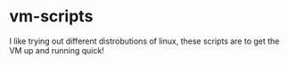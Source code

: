 # vm-scripts
I like trying out different distrobutions of linux, these scripts are to get the VM up and running quick!
